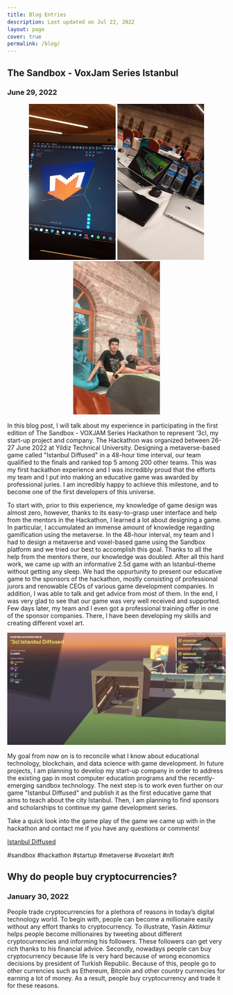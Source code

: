 ```yaml
---
title: Blog Entries
description: Last updated on Jul 22, 2022
layout: page
cover: true
permalink: /blog/
---
```

## The Sandbox - VoxJam Series Istanbul 
### June 29, 2022
<center><img src="assets/metro.jpg" alt="drawing" width="200"/> <img src="assets/comp_screen.jpg" alt="drawing" width="200"/> <img src="assets/omer_chilling.jpg" alt="drawing" width="200"/></center>

In this blog post, I will talk about my experience in participating in the first edition of The Sandbox - VOXJAM Series Hackathon to represent ‘3cl, my start-up project and company. The Hackathon was organized between 26-27 June 2022 at Yildiz Technical University. Designing a metaverse-based game called "Istanbul Diffused" in a 48-hour time interval, our team qualified to the finals and ranked top 5 among 200 other teams. This was my first hackathon experience and I was incredibly proud that the efforts my team and I put into making an educative game was awarded by professional juries. I am incredibly happy to achieve this milestone, and to become one of the first developers of this universe. 


To start with, prior to this experience, my knowledge of game design was almost zero, however, thanks to its easy-to-grasp user interface and help from the mentors in the Hackathon, I learned a lot about designing a game. In particular, I accumulated an immense amount of knowledge regarding gamification using the metaverse. In the 48-hour interval, my team and I had to design a metaverse and voxel-based game using the Sandbox platform and we tried our best to accomplish this goal. Thanks to all the help from the mentors there, our knowledge was doubled. After all this hard work, we came up with an informative 2.5d game with an Istanbul-theme without getting any sleep. We had the oppurtunity to present our educative game to the sponsors of the hackathon, mostly consisting of professional jurors and renowable CEOs of various game development companies. In addition, I was able to talk and get advice from most of them. In the end, I was very glad to see that our game was very well received and supported. Few days later, my team and I even got a professional training offer in one of the sponsor companies. There, I have been developing my skills and creating different voxel art. 

<img src="assets/game_photo.png" alt="drawing" width="600"/>

My goal from now on is to reconcile what I know about educational technology, blockchain, and data science with game development. In future projects, I am planning to develop my start-up company in order to address the existing gap in most computer education programs and the recently-emerging sandbox technology. The next step is to work even further on our game "Istanbul Diffused" and publish it as the first educative game that aims to teach about the city Istanbul. Then, I am planning to find sponsors and scholarships to continue my game development series. 

Take a quick look into the game play of the game we came up with in the hackathon and contact me if you have any questions or comments! 

[Istanbul Diffused](https://www.youtube.com/watch?v=v2fdED9GbCU)

#sandbox #hackathon #startup #metaverse #voxelart #nft


## Why do people buy cryptocurrencies?

### January 30, 2022

People trade cryptocurrencies for a plethora of reasons in today’s digital technology world. To begin with, people can become a millionaire easily without any effort thanks to cryptocurrency. To illustrate, Yasin Aktimur helps people become millionaires by tweeting about different cryptocurrencies and informing his followers. These followers can get very rich thanks to his financial advice. Secondly, nowadays people can buy cryptocurrency because life is very hard because of wrong economics decisions by president of Turkish Republic. Because of this, people go to other currencies such as Ethereum, Bitcoin and other country currencies for earning a lot of money. As a result, people buy cryptocurrency and trade it for these reasons.  
